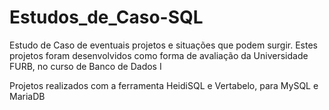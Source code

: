 # Estudos_de_Caso-SQL

Estudo de Caso de eventuais projetos e situações que podem surgir.
Estes projetos foram desenvolvidos como forma de avaliação da Universidade FURB, no curso de Banco de Dados I

Projetos realizados com a ferramenta HeidiSQL e Vertabelo, para MySQL e MariaDB
